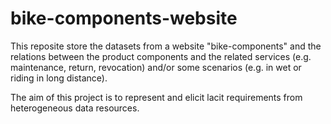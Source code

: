 # bike-components-website

This reposite store the datasets from a website "bike-components" and the relations between the product components and the related services (e.g. maintenance, return, revocation) and/or some scenarios (e.g. in wet or riding in long distance).

The aim of this project is to represent and elicit lacit requirements from heterogeneous data resources.



